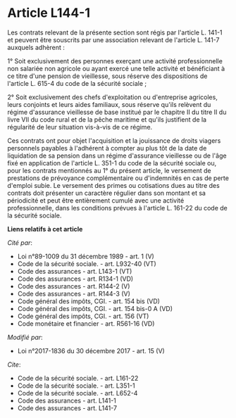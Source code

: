 # Article L144-1

Les contrats relevant de la présente section sont régis par l'article L. 141-1 et peuvent être souscrits par une association
relevant de l'article L. 141-7 auxquels adhèrent :

1° Soit exclusivement des personnes exerçant une activité professionnelle non salariée non agricole ou ayant exercé une telle
activité et bénéficiant à ce titre d'une pension de vieillesse, sous réserve des dispositions de l'article L. 615-4 du code
de la sécurité sociale ;

2° Soit exclusivement des chefs d'exploitation ou d'entreprise agricoles, leurs conjoints et leurs aides familiaux, sous
réserve qu'ils relèvent du régime d'assurance vieillesse de base institué par le chapitre II du titre II du livre VII du code
rural et de la pêche maritime et qu'ils justifient de la régularité de leur situation vis-à-vis de ce régime.

Ces contrats ont pour objet l'acquisition et la jouissance de droits viagers personnels payables à l'adhérent à compter au
plus tôt de la date de liquidation de sa pension dans un régime d'assurance vieillesse ou de l'âge fixé en application de
l'article L. 351-1 du code de la sécurité sociale ou, pour les contrats mentionnés au 1° du présent article, le versement de
prestations de prévoyance complémentaire ou d'indemnités en cas de perte d'emploi subie. Le versement des primes ou
cotisations dues au titre des contrats doit présenter un caractère régulier dans son montant et sa périodicité et peut être
entièrement cumulé avec une activité professionnelle, dans les conditions prévues à l'article L. 161-22 du code de la
sécurité sociale.

**Liens relatifs à cet article**

_Cité par_:

  - Loi n°89-1009 du 31 décembre 1989 - art. 1 (V)
  - Code de la sécurité sociale. - art. L932-40 (VT)
  - Code des assurances - art. L143-1 (VT)
  - Code des assurances - art. R134-1 (VD)
  - Code des assurances - art. R144-2 (V)
  - Code des assurances - art. R144-3 (V)
  - Code général des impôts, CGI. - art. 154 bis (VD)
  - Code général des impôts, CGI. - art. 154 bis-0 A (VD)
  - Code général des impôts, CGI. - art. 156 (VT)
  - Code monétaire et financier - art. R561-16 (VD)

_Modifié par_:

  - Loi n°2017-1836 du 30 décembre 2017 - art. 15 (V)

_Cite_:

  - Code de la sécurité sociale. - art. L161-22
  - Code de la sécurité sociale. - art. L351-1
  - Code de la sécurité sociale. - art. L652-4
  - Code des assurances - art. L141-1
  - Code des assurances - art. L141-7
